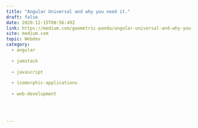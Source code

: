 ```yaml
---
title: "Angular Universal and why you need it."
draft: false
date: 2020-12-15T08:56:49Z
link: https://medium.com/geometric-panda/angular-universal-and-why-you-need-it-60a1a9131263?source=rss------jamstack-5&utm_medium=RSS&utm_source=hune
site: medium.com
topic: Webdev
category:
  - angular
  
  - jamstack
  
  - javascript
  
  - isomorphic-applications
  
  - web-development
  
   
  

---
```

